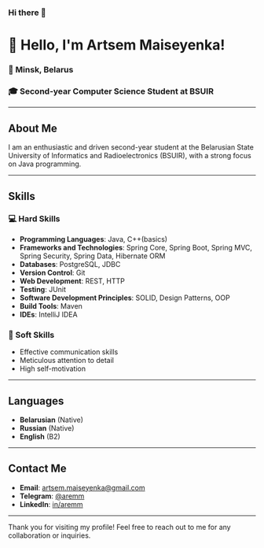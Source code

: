 ### Hi there 👋

# 👋 Hello, I'm Artsem Maiseyenka!

### 📍 Minsk, Belarus
### 🎓 Second-year Computer Science Student at BSUIR

---

## About Me

I am an enthusiastic and driven second-year student at the Belarusian State University of Informatics and Radioelectronics (BSUIR), with a strong focus on Java programming. 

---

## Skills

### 💻 Hard Skills
- **Programming Languages**: Java, C++(basics)
- **Frameworks and Technologies**: Spring Core, Spring Boot, Spring MVC, Spring Security, Spring Data, Hibernate ORM
- **Databases**: PostgreSQL, JDBC
- **Version Control**: Git
- **Web Development**: REST, HTTP
- **Testing**: JUnit
- **Software Development Principles**: SOLID, Design Patterns, OOP
- **Build Tools**: Maven
- **IDEs**: IntelliJ IDEA

### 🌟 Soft Skills
- Effective communication skills
- Meticulous attention to detail
- High self-motivation

---

## Languages

- **Belarusian** (Native)
- **Russian** (Native)
- **English** (B2)
  
---

## Contact Me

- **Email**: [artsem.maiseyenka@gmail.com](mailto:artsem.maiseyenka@gmail.com)
- **Telegram**: [@aremm](https://t.me/Aremm)
- **LinkedIn**: [in/aremm](https://www.linkedin.com/in/aremm/)

---

Thank you for visiting my profile! Feel free to reach out to me for any collaboration or inquiries.
